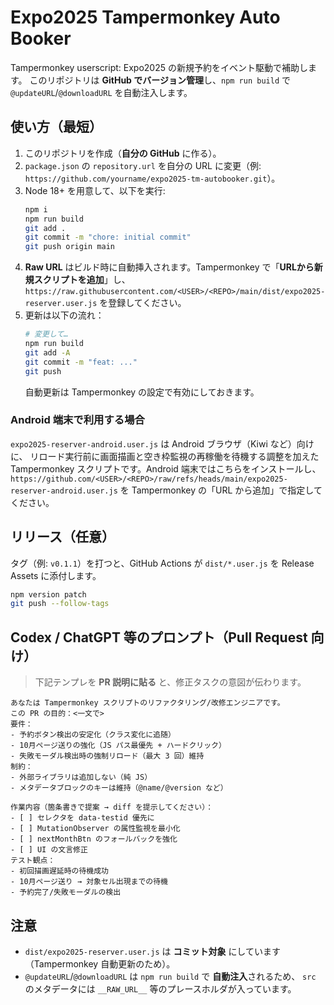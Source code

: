 # Expo2025 Tampermonkey Auto Booker

Tampermonkey userscript: Expo2025 の新規予約をイベント駆動で補助します。
このリポジトリは **GitHub でバージョン管理**し、`npm run build` で
`@updateURL`/`@downloadURL` を自動注入します。

## 使い方（最短）

1. このリポジトリを作成（**自分の GitHub** に作る）。
2. `package.json` の `repository.url` を自分の URL に変更（例: `https://github.com/yourname/expo2025-tm-autobooker.git`）。
3. Node 18+ を用意して、以下を実行:
   ```bash
   npm i
   npm run build
   git add .
   git commit -m "chore: initial commit"
   git push origin main
   ```
4. **Raw URL** はビルド時に自動挿入されます。Tampermonkey で「**URLから新規スクリプトを追加**」し、
   `https://raw.githubusercontent.com/<USER>/<REPO>/main/dist/expo2025-reserver.user.js`
   を登録してください。
5. 更新は以下の流れ：
   ```bash
   # 変更して…
   npm run build
   git add -A
   git commit -m "feat: ..."
   git push
   ```
   自動更新は Tampermonkey の設定で有効にしておきます。

### Android 端末で利用する場合

`expo2025-reserver-android.user.js` は Android ブラウザ（Kiwi など）向けに、
リロード実行前に画面描画と空き枠監視の再稼働を待機する調整を加えた
Tampermonkey スクリプトです。Android 端末ではこちらをインストールし、
`https://github.com/<USER>/<REPO>/raw/refs/heads/main/expo2025-reserver-android.user.js`
を Tampermonkey の「URL から追加」で指定してください。

## リリース（任意）

タグ（例: `v0.1.1`）を打つと、GitHub Actions が `dist/*.user.js` を Release Assets に添付します。
```bash
npm version patch
git push --follow-tags
```

## Codex / ChatGPT 等のプロンプト（Pull Request 向け）

> 下記テンプレを **PR 説明に貼る** と、修正タスクの意図が伝わります。

```
あなたは Tampermonkey スクリプトのリファクタリング/改修エンジニアです。
この PR の目的：<一文で>
要件：
- 予約ボタン検出の安定化（クラス変化に追随）
- 10月ページ送りの強化（JS パス最優先 + ハードクリック）
- 失敗モーダル検出時の強制リロード（最大 3 回）維持
制約：
- 外部ライブラリは追加しない（純 JS）
- メタデータブロックのキーは維持（@name/@version など）

作業内容（箇条書きで提案 → diff を提示してください）：
- [ ] セレクタを data-testid 優先に
- [ ] MutationObserver の属性監視を最小化
- [ ] nextMonthBtn のフォールバックを強化
- [ ] UI の文言修正
テスト観点：
- 初回描画遅延時の待機成功
- 10月ページ送り → 対象セル出現までの待機
- 予約完了/失敗モーダルの検出
```

## 注意

- `dist/expo2025-reserver.user.js` は **コミット対象** にしています（Tampermonkey 自動更新のため）。
- `@updateURL`/`@downloadURL` は `npm run build` で **自動注入**されるため、
  `src` のメタデータには `__RAW_URL__` 等のプレースホルダが入っています。
